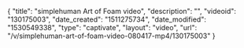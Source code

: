 {
    "title": "simplehuman Art of Foam video",
    "description": "",
    "videoid": "130175003",
    "date_created": "1511275734",
    "date_modified": "1530549338",
    "type": "captivate",
    "layout": "video",
    "url": "\/v\/simplehuman-art-of-foam-video-080417-mp4\/130175003"
}
